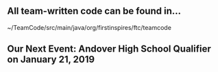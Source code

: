 ## All team-written code can be found in...
  ~/TeamCode/src/main/java/org/firstinspires/ftc/teamcode

## Our Next Event: Andover High School Qualifier on January 21, 2019